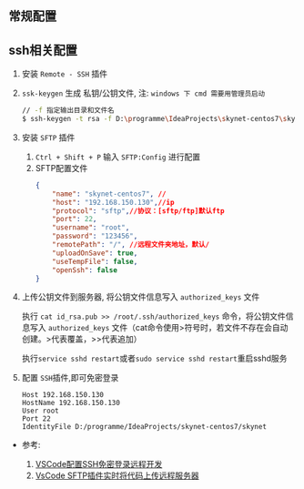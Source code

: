 常规配置
---
## ssh相关配置
1. 安装 `Remote - SSH` 插件
1. `ssk-keygen` 生成 私钥/公钥文件, 注: `windows 下 cmd 需要用管理员启动`
    ```sh
    // -f 指定输出目录和文件名
    $ ssh-keygen -t rsa -f D:\programme\IdeaProjects\skynet-centos7\skynet
    ```
1. 安装 `SFTP` 插件

    1. `Ctrl + Shift + P` 输入 `SFTP:Config` 进行配置
    1. SFTP配置文件
        ```json
        {
            "name": "skynet-centos7", //
            "host": "192.168.150.130",//ip
            "protocol": "sftp",//协议：[sftp/ftp]默认ftp
            "port": 22,
            "username": "root",
            "password": "123456",
            "remotePath": "/", //远程文件夹地址，默认/
            "uploadOnSave": true,
            "useTempFile": false,
            "openSsh": false
        }
        ```
1. 上传公钥文件到服务器, 将公钥文件信息写入 `authorized_keys` 文件

    执行 `cat id_rsa.pub >> /root/.ssh/authorized_keys` 命令，将公钥文件信息写入 `authorized_keys` 文件（cat命令使用>符号时，若文件不存在会自动创建。>代表覆盖，>>代表追加）
    
    执行`service sshd restart`或者`sudo service sshd restart`重启sshd服务
1. 配置 `SSH`插件,即可免密登录
    ```
    Host 192.168.150.130
    HostName 192.168.150.130
    User root
    Port 22
    IdentityFile D:/programme/IdeaProjects/skynet-centos7/skynet
    ```

* 参考:

    1. [VSCode配置SSH免密登录远程开发](https://juejin.cn/post/7023042621295558692)
    1. [VsCode SFTP插件实时将代码上传远程服务器](https://blog.csdn.net/weixin_39218464/article/details/120608316)